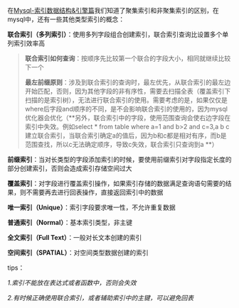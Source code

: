 在[Mysql-索引数据结构&引擎篇](https://github.com/MasterWilliamCheng/codeman/blob/main/mysql/Mysql-%E7%B4%A2%E5%BC%95%E6%95%B0%E6%8D%AE%E7%BB%93%E6%9E%84%26%E5%BC%95%E6%93%8E%E7%AF%87.md)我们知道了聚集索引和非聚集索引的区别，在mysql中，还有一些其他类型索引的概念：

**联合索引（多列索引）**：使用多列字段组合创建索引，联合索引查询比设置多个单列索引效率高
> **联合索引如何查询**：按顺序先比较第一个联合的字段大小，相同就继续比较下一个
> 
> **最左前缀原则**：涉及到联合索引的查询时，最左优先，从联合索引的最左边开始匹配，否则，因为其他字段的非有序性，需要去扫描全表（覆盖索引下扫描的是索引树），无法进行联合索引的使用。需要考虑的是，如果仅仅是where后字段and顺序的不同，是不会影响联合索引的使用的，因为mysql优化器会优化（**另外，联合索引中的字段，使用范围查询会使右边字段在索引中失效。例如select * from table where a=1 and b>2 and c=3,a b c建立联合索引，当联合索引确定a的值后，因为b和c都是相对有序，而b是范围查找，所以c无法确定顺序，导致c失效，联合索引只查询到a **）

**前缀索引**：当对长类型的字段添加索引的时候，要使用前缀索引对字段指定长度的部分创建索引，否则会造成索引存储空间过大

**覆盖索引**：对字段进行覆盖索引操作，如果索引存储的数据满足查询语句需要的结果，则不需要再去进行回表操作，直接返回索引中的数据

**唯一索引（Unique）**：索引字段要求唯一性，不允许重复数据

**普通索引（Normal）**：基本索引类型，非主键

**全文索引（Full Text）**：一般对长文本创建的索引

**空间索引（SPATIAL）**：对空间类型数据创建的索引

tips：

*1.索引不能放在表达式或者函数中，否则会失效*

*2.有时候正确使用联合索引，或者辅助索引中的主键，可以避免回表*
